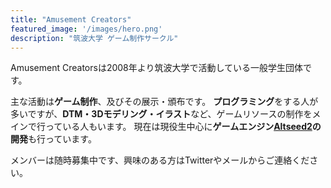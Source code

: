 ```yaml
---
title: "Amusement Creators"
featured_image: '/images/hero.png'
description: "筑波大学 ゲーム制作サークル"
---
```

Amusement Creatorsは2008年より筑波大学で活動している一般学生団体です。

主な活動は**ゲーム制作**、及びその展示・頒布です。
**プログラミング**をする人が多いですが、**DTM・3Dモデリング・イラスト**など、ゲームリソースの制作をメインで行っている人もいます。
現在は現役生中心に**ゲームエンジン[Altseed2](https://github.com/altseed/altseed2)の開発**も行っています。


メンバーは随時募集中です、興味のある方はTwitterやメールからご連絡ください。
